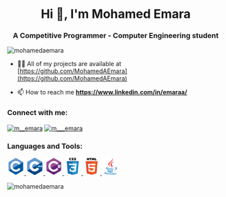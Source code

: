 <h1 align="center">Hi 👋, I'm Mohamed Emara</h1>
<h3 align="center">A Competitive Programmer - Computer Engineering student</h3>

<p align="left"> <img src="https://komarev.com/ghpvc/?username=mohamedaemara&label=Profile%20views&color=0e75b6&style=flat" alt="mohamedaemara" /> </p>

- 👨‍💻 All of my projects are available at [https://github.com/MohamedAEmara](https://github.com/MohamedAEmara)

- 📫 How to reach me **https://www.linkedin.com/in/emaraa/**

<h3 align="left">Connect with me:</h3>
<p align="left">
<a href="https://twitter.com/m__emara" target="blank"><img align="center" src="https://raw.githubusercontent.com/rahuldkjain/github-profile-readme-generator/master/src/images/icons/Social/twitter.svg" alt="m__emara" height="30" width="40" /></a>
<a href="https://instagram.com/m___emara" target="blank"><img align="center" src="https://raw.githubusercontent.com/rahuldkjain/github-profile-readme-generator/master/src/images/icons/Social/instagram.svg" alt="m___emara" height="30" width="40" /></a>
</p>

<h3 align="left">Languages and Tools:</h3>
<p align="left"> <a href="https://www.cprogramming.com/" target="_blank" rel="noreferrer"> <img src="https://raw.githubusercontent.com/devicons/devicon/master/icons/c/c-original.svg" alt="c" width="40" height="40"/> </a> <a href="https://www.w3schools.com/cpp/" target="_blank" rel="noreferrer"> <img src="https://raw.githubusercontent.com/devicons/devicon/master/icons/cplusplus/cplusplus-original.svg" alt="cplusplus" width="40" height="40"/> </a> <a href="https://www.w3schools.com/cs/" target="_blank" rel="noreferrer"> <img src="https://raw.githubusercontent.com/devicons/devicon/master/icons/csharp/csharp-original.svg" alt="csharp" width="40" height="40"/> </a> <a href="https://www.w3schools.com/css/" target="_blank" rel="noreferrer"> <img src="https://raw.githubusercontent.com/devicons/devicon/master/icons/css3/css3-original-wordmark.svg" alt="css3" width="40" height="40"/> </a> <a href="https://www.w3.org/html/" target="_blank" rel="noreferrer"> <img src="https://raw.githubusercontent.com/devicons/devicon/master/icons/html5/html5-original-wordmark.svg" alt="html5" width="40" height="40"/> </a> <a href="https://www.java.com" target="_blank" rel="noreferrer"> <img src="https://raw.githubusercontent.com/devicons/devicon/master/icons/java/java-original.svg" alt="java" width="40" height="40"/> </a> </p>

<p><img align="center" src="https://github-readme-streak-stats.herokuapp.com/?user=mohamedaemara&" alt="mohamedaemara" /></p>
